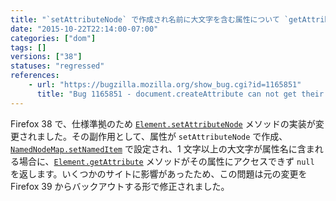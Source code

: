 ```yaml
---
title: "`setAttributeNode` で作成され名前に大文字を含む属性について `getAttribute` が `null` を返します"
date: "2015-10-22T22:14:00-07:00"
categories: ["dom"]
tags: []
versions: ["38"]
statuses: "regressed"
references:
    - url: "https://bugzilla.mozilla.org/show_bug.cgi?id=1165851"
      title: "Bug 1165851 - document.createAttribute can not get their own Added attributes"
---
```

Firefox 38 で、仕様準拠のため [`Element.setAttributeNode`](https://developer.mozilla.org/ja/docs/Web/API/Element/setAttributeNode) メソッドの実装が変更されました。その副作用として、属性が `setAttributeNode` で作成、[`NamedNodeMap.setNamedItem`](https://developer.mozilla.org/ja/docs/Web/API/NamedNodeMap/setNamedItem) で設定され、1 文字以上の大文字が属性名に含まれる場合に、[`Element.getAttribute`](https://developer.mozilla.org/ja/docs/Web/API/Element/getAttribute) メソッドがその属性にアクセスできず `null` を返します。いくつかのサイトに影響があったため、この問題は元の変更を Firefox 39 からバックアウトする形で修正されました。
